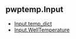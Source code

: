 ## pwptemp.Input ##

* [Input.temp_dict](https://github.com/pro-well-plan/pwptemp/blob/master/docs/pwptemp.Input.temp_dict.md)
* [Input.WellTemperature](https://github.com/pro-well-plan/pwptemp/blob/master/docs/pwptemp.Input.WellTemperature.md)